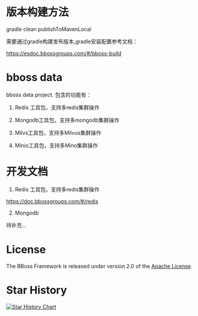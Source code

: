 # 版本构建方法

gradle clean publishToMavenLocal

需要通过gradle构建发布版本,gradle安装配置参考文档：

https://esdoc.bbossgroups.com/#/bboss-build

# bboss data
 bboss data  project.
 包含的功能有：

 1. Redis 工具包，支持多redis集群操作
 
 2. Mongodb工具包，支持多mongodb集群操作
 3. Milvs工具包，支持多Milvus集群操作
 4. Minio工具包，支持多Mino集群操作

# 开发文档
1. Redis 工具包，支持多redis集群操作

https://doc.bbossgroups.com/#/redis

2. Mongodb 

待补充...

# License

The BBoss Framework is released under version 2.0 of the [Apache License][].

[Apache License]: http://www.apache.org/licenses/LICENSE-2.0

# Star History

[![Star History Chart](https://api.star-history.com/svg?repos=bbossgroups/bboss-data&type=Date)](https://star-history.com/#bbossgroups/bboss-data&Date)
